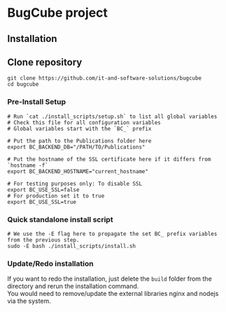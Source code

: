 # BugCube project

## Installation

## Clone repository


```
git clone https://github.com/it-and-software-solutions/bugcube
cd bugcube
```


### Pre-Install Setup


```
# Run `cat ./install_scripts/setup.sh` to list all global variables
# Check this file for all configuration variables
# Global variables start with the `BC_` prefix

# Put the path to the Publications folder here
export BC_BACKEND_DB="/PATH/TO/Publications"

# Put the hostname of the SSL certificate here if it differs from `hostname -f`
export BC_BACKEND_HOSTNAME="current_hostname"

# For testing purposes only: To disable SSL
export BC_USE_SSL=false
# For production set it to true
export BC_USE_SSL=true
```


### Quick standalone install script


```
# We use the -E flag here to propagate the set BC_ prefix variables from the previous step.
sudo -E bash ./install_scripts/install.sh
```


### Update/Redo installation

If you want to redo the installation, just delete the `build` folder from the directory and rerun the installation command.  
You would need to remove/update the external libraries nginx and nodejs via the system.
